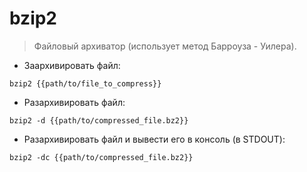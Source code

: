 # bzip2

> Файловый архиватор (использует метод Барроуза - Уилера).

- Заархивировать файл:

`bzip2 {{path/to/file_to_compress}}`

- Разархивировать файл:

`bzip2 -d {{path/to/compressed_file.bz2}}`

- Разархивировать файл и вывести его в консоль (в STDOUT):

`bzip2 -dc {{path/to/compressed_file.bz2}}`
